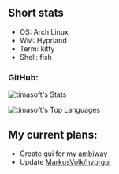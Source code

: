## Short stats
- OS: Arch Linux
- WM: Hyprland
- Term: kitty
- Shell: fish

### GitHub:
![timasoft's Stats](https://github-readme-stats.vercel.app/api?username=timasoft&theme=tokyonight&show_icons=true&hide_border=true&count_private=true)

![timasoft's Top Languages](https://github-readme-stats.vercel.app/api/top-langs/?username=timasoft&theme=tokyonight&show_icons=true&hide_border=true&layout=compact)

## My current plans:
- Create gui for my [ambiway](https://github.com/timasoft/ambiway)
- Update [MarkusVolk/hyprgui](https://github.com/MarkusVolk/hyprgui)

<!--
**timasoft/timasoft** is a ✨ _special_ ✨ repository because its `README.md` (this file) appears on your GitHub profile.

Here are some ideas to get you started:

- 🔭 I’m currently working on ...
- 🌱 I’m currently learning ...
- 👯 I’m looking to collaborate on ...
- 🤔 I’m looking for help with ...
- 💬 Ask me about ...
- 📫 How to reach me: ...
- 😄 Pronouns: ...
- ⚡ Fun fact: ...
-->
